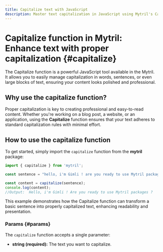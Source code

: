 ```yaml
---
title: Capitalize text with JavaScript
description: Master text capitalization in JavaScript using Mytril's Capitalize function. Simplify and enhance your content formatting with ease.
---
```


# Capitalize function in Mytril: Enhance text with proper capitalization {#capitalize}

The Capitalize function is a powerful JavaScript tool available in the Mytril. It allows you to easily manage capitalization in words, sentences, or even large blocks of text, ensuring your content looks polished and professional.

## Why use the capitalize function?

Proper capitalization is key to creating professional and easy-to-read content. Whether you're working on a blog post, a website, or an application, using the **Capitalize** function ensures that your text adheres to standard capitalization rules with minimal effort.

## How to use the capitalize function

To get started, simply import the `capitalize` function from the **mytril** package:

```js
import { capitalize } from 'mytril';

const sentence = "hello, i'm Gimli ! are you ready to use Mytril packages ?";

const content = capitalize(sentence);
console.log(content);
//Output:  Hello, i'm Gimli ! Are you ready to use Mytril packages ?
```

This example demonstrates how the Capitalize function can transform a basic sentence into properly capitalized text, enhancing readability and presentation.

### Params {#params}

The `capitalize` function accepts a single parameter:

- **string (required):** The text you want to capitalize.
